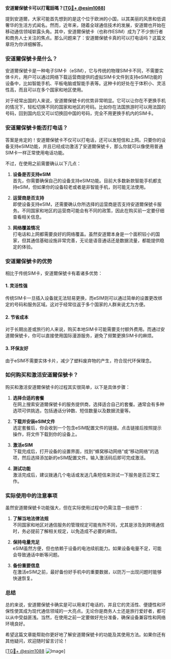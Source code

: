 **安道爾保號卡可以打電話嗎？[[TG💪+ @esim1088](https://t.me/s/esim1088)]**

提到安道爾，大家可能首先想到的是这个位于欧洲的小国，以其美丽的风景和低调奢华的生活方式闻名。然而，近年来，随着全球通信技术的发展，安道爾也开始在移动通信领域崭露头角。其中，安道爾保號卡（也称作ESIM）成为了不少旅行者和商务人士关注的焦点。那么问题来了：安道爾保號卡真的可以打电话吗？这篇文章将为你详细解答。

### 安道爾保號卡是什么？

安道爾保號卡是一种电子SIM卡（eSIM），它与传统的物理SIM卡不同，不需要实体卡片。用户可以通过网络下载运营商提供的虚拟SIM卡文件到支持eSIM功能的设备中，比如智能手机、平板电脑或智能手表等。这种卡的好处在于体积小、灵活性高，而且可以在多个国家和地区使用。

对于经常出国的人来说，安道爾保號卡的优势非常明显。它可以让你在不更换手机的情况下，轻松切换不同的国家和地区的号码。比如你在法国旅游时可以用法国的号码，回到国内后又可以切换回中国的号码，完全不用更换手机内的SIM卡。

### 安道爾保號卡能否打电话？

答案是肯定的！安道爾保號卡不仅可以打电话，还可以发短信和上网。只要你的设备支持eSIM功能，并且已经成功激活了安道爾保號卡，那么你就可以像使用普通SIM卡一样正常使用电话功能。

不过，在使用之前需要确认以下几点：

1. **设备是否支持eSIM**  
   首先，你需要确保自己的设备支持eSIM功能。目前大多数新款智能手机都支持eSIM，但如果你的设备较老或者是非智能手机，则可能无法使用。

2. **运营商是否支持**  
   即使设备支持eSIM，还需要确认你所选择的运营商是否支持安道爾保號卡服务。不同国家和地区的运营商可能会有不同的政策，因此在购买前一定要仔细查看相关信息。

3. **网络覆盖情况**  
   打电话和上网都需要良好的网络覆盖。虽然安道爾本身是一个面积较小的国家，但其通信基础设施非常完善，无论是语音通话还是数据流量，都能提供稳定的体验。

### 安道爾保號卡的优势

相比于传统SIM卡，安道爾保號卡有着诸多优势：

#### 1. 灵活性强
传统SIM卡一旦插入设备就无法轻易更换，而eSIM则可以通过简单的设置更改绑定的号码和服务区域。这对于经常往返于多个国家的人群来说尤为方便。

#### 2. 节省成本
对于长期出差或旅行的人来说，购买本地SIM卡可能需要支付额外费用。而通过安道爾保號卡，你可以直接使用国际漫游服务，避免了频繁更换SIM卡的麻烦。

#### 3. 环保友好
由于eSIM不需要实体卡片，减少了塑料废弃物的产生，符合现代环保理念。

### 如何购买和激活安道爾保號卡？

购买和激活安道爾保號卡的过程其实很简单，以下是具体步骤：

1. **选择合适的套餐**  
   在网上搜索安道爾保號卡的服务提供商，选择适合自己的套餐。通常会有多种选项可供挑选，包括通话分钟数、短信数量以及数据流量等。

2. **下载并安装eSIM文件**  
   选定套餐后，你会收到一个包含eSIM配置文件的链接。点击链接后按照提示操作，将文件下载到你的设备上。

3. **激活eSIM**  
   下载完成后，打开设备的设置界面，找到“蜂窝移动网络”或“移动网络”的选项，然后选择添加新的eSIM配置文件。输入激活码后即可完成激活。

4. **测试功能**  
   激活完成后，建议拨通几个电话或发送几条短信来测试一下服务是否正常工作。

### 实际使用中的注意事项

虽然安道爾保號卡功能强大，但在实际使用过程中仍需注意一些细节：

1. **了解当地法律法规**  
   不同国家和地区对通信服务的管理规定可能有所不同，尤其是涉及到跨境通信时，务必提前了解相关规定，以免造成不必要的麻烦。

2. **保持电量充足**  
   eSIM虽然方便，但也依赖于设备的电池续航能力。如果设备电量不足，可能会导致通话中断等问题。

3. **备份重要信息**  
   在激活eSIM之前，最好备份好手机中的重要数据，以防万一出现问题时能够快速恢复。

### 总结

总的来说，安道爾保號卡确实是可以用来打电话的，并且它的灵活性、便捷性和环保性使其成为现代通信领域的一大亮点。无论你是商务人士还是旅行爱好者，都可以从中受益匪浅。当然，在使用之前一定要做好充分准备，确保设备兼容性和网络环境良好。

希望这篇文章能帮助你更好地了解安道爾保號卡的功能及其使用方法。如果你还有其他疑问，欢迎随时留言讨论！

[[TG💪+ @esim1088](https://t.me/s/esim1088) ![Image](https://i.postimg.cc/4NQfJmqS/Snipaste-2025-05-13-00-14-12.png)]